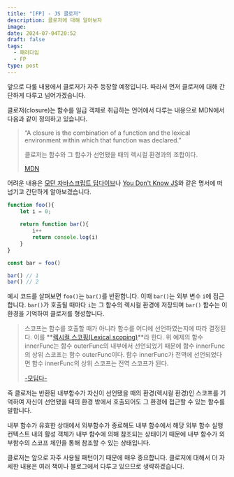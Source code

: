 ```yaml
---
title: "[FP] - JS 클로저"
description: 클로저에 대해 알아보자
image: 
date: 2024-07-04T20:52
draft: false
tags:
  - 패러다임
  - FP
type: post
---
```


앞으로 다룰 내용에서 클로저가 자주 등장할 예정입니다. 따라서 먼저 클로저에 대해 간단하게 다루고 넘어가겠습니다.

클로저(closure)는 함수를 일급 객체로 취급하는 언어에서 다루는 내용으로 MDN에서 다음과 같이 정의하고 있습니다.

>“A closure is the combination of a function and the lexical environment within which that function was declared.”  
>
> 클로저는 함수와 그 함수가 선언됐을 때의 렉시컬 환경과의 조합이다.
> 
> [MDN](https://developer.mozilla.org/ko/docs/Web/JavaScript/Closures)
>

어려운 내용은 [모던 자바스크립트 딥다이브](https://product.kyobobook.co.kr/detail/S000001766445)나 [You Don't Know JS](https://product.kyobobook.co.kr/detail/S000211817154)와 같은 명서에 떠넘기고 간단하게 알아보겠습니다.

```ts
function foo(){
	let i = 0;
	
	return function bar(){
		i++
		return console.log(i)
	}
}

const bar = foo()

bar() // 1
bar() // 2
```


예시 코드를 살펴보면 `foo()`는 `bar()`를 반환합니다. 이때 `bar()`는 외부 변수 `i`에 접근합니다. `bar()`가 호출될 때마다 `i`는 그 함수의 렉시컬 환경에 저장되며 `bar()` 함수는 이 환경을 기억하여 클로저를 형성합니다.

> 스코프는 함수를 호출할 때가 아니라 함수를 어디에 선언하였는지에 따라 결정된다. 이를 **[렉시컬 스코핑(Lexical scoping)](https://poiemaweb.com/js-scope#7-%EB%A0%89%EC%8B%9C%EC%BB%AC-%EC%8A%A4%EC%BD%94%ED%94%84)**라 한다. 위 예제의 함수 innerFunc는 함수 outerFunc의 내부에서 선언되었기 때문에 함수 innerFunc의 상위 스코프는 함수 outerFunc이다. 함수 innerFunc가 전역에 선언되었다면 함수 innerFunc의 상위 스코프는 전역 스코프가 된다.
> 
> [-모딥다-](https://poiemaweb.com/js-closure)

즉 클로저는 반환된 내부함수가 자신이 선언됐을 때의 환경(렉시컬 환경)인 스코프를 기억하여 자신이 선언됐을 때의 환경 밖에서 호출되어도 그 환경에 접근할 수 있는 함수를 말합니다.

내부 함수가 유효한 상태에서 외부함수가 종료해도 내부 함수에서 해당 외부 함수 실행 컨텍스트 내의 활성 객체가 내부 함수에 의해 참조되는 상태이기 때문에 내부 함수가 외부함수의 스코프 체인을 통해 참조할 수 있는 상태입니다.

클로저는 앞으로 자주 사용될 패턴이기 때문에 매우 중요합니다. 클로저에 대해서 더 자세한 내용은 여러 책이나 블로그에서 다루고 있으므로 생략하겠습니다.